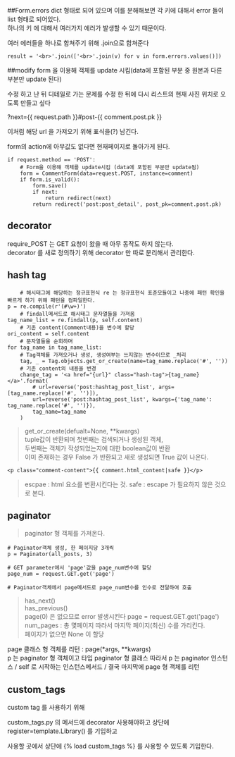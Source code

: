 ##Form.errors
dict 형태로 되어 있으며 이를 분해해보면 각 키에 대해서 error 들이 list 형태로 되어있다.  
하나의 키 에 대해서 여러가지 에러가 발생할 수 있기 때문이다.  

여러 에러들을 하나로 합쳐주기 위해 .join으로 합쳐준다

```
result = '<br>'.join(['<br>'.join(v) for v in form.errors.values()])
```

##modify
form 을 이용해 객체를 update 시킴(data에 포함된 부분 중 원본과 다른 부분만 update 된다)

수정 하고 난 뒤 디테일로 가는 문제를 수정 한 뒤에 다시 리스트의 현재 사진 위치로 오도록 만들고 싶다

?next={{ request.path }}#post-{{ comment.post.pk }}

이처럼 해당 url 을 가져오기 위해 표식을(?) 남긴다.

form의 action에 아무값도 없다면 현재페이지로 돌아가게 된다.

```
if request.method == 'POST':
    # Form을 이용해 객체를 update시킴 (data에 포함된 부분만 update됨)
    form = CommentForm(data=request.POST, instance=comment)
    if form.is_valid():
        form.save()
        if next:
            return redirect(next)
        return redirect('post:post_detail', post_pk=comment.post.pk)
```


## decorator
require_POST 는 GET 요청이 왔을 때 아무 동작도 하지 않는다.  
decorator 를 새로 정의하기 위해 decorator 만 따로 분리해서 관리한다.  


## hash tag

```
	# 해시태그에 해당하는 정규표현식 re 는 정규표현식 표준모듈이고 나중에 패턴 확인을 빠르게 하기 위해 패턴을 컴파일한다.
p = re.compile(r'(#\w+)')
	# findall메서드로 해시태그 문자열들을 가져옴
tag_name_list = re.findall(p, self.content)
	# 기존 content(Comment내용)을 변수에 할당
ori_content = self.content
	# 문자열들을 순회하며
for tag_name in tag_name_list:
    # Tag객체를 가져오거나 생성, 생성여부는 쓰지않는 변수이므로 _처리
    tag, _ = Tag.objects.get_or_create(name=tag_name.replace('#', ''))
    # 기존 content의 내용을 변경
    change_tag = '<a href="{url}" class="hash-tag">{tag_name}</a>'.format(
        # url=reverse('post:hashtag_post_list', args=[tag_name.replace('#', '')]),
        url=reverse('post:hashtag_post_list', kwargs={'tag_name': tag_name.replace('#', '')}),
        tag_name=tag_name
    )
```

> get\_or\_create(defualt=None, **kwargs)  
> tuple값이 반환되며 첫번째는 검색되거나 생성된 객체,  
> 두번째는 객체가 작성되었는지에 대한 boolean값이 반환  
> 이미 존재하는 경우 False 가 반환되고 새로 생성되면 True 값이 나온다.


```
<p class="comment-content">{{ comment.html_content|safe }}</p>
```
> escpae : html 요소를 변환시킨다는 것.
> safe : escape 가 필요하지 않은 것으로 본다.

## paginator
> paginator 형 객체를 가져온다. 

```
# Paginator객체 생성, 한 페이지당 3개씩
p = Paginator(all_posts, 3)

# GET parameter에서 'page'값을 page_num변수에 할당
page_num = request.GET.get('page')

# Paginator객체에서 page메서드로 page_num변수를 인수로 전달하여 호출
```

> has_next()  
> has_previous()  
> page(0) 은 없으므로 error 발생시킨다
> page = request.GET.get('page')  
> num_pages : 총 몇페이지 따라서 마지막 페이지(최신) 수를 가리킨다.  
> 페이지가 없으면 None 이 할당 


page 클래스 형 객체를 리턴 : page(*args, **kwargs)  
p 는 paginator 형 객체이고 타입 paginator 형 클래스 
따라서 p 는 paginator 인스턴스 / self 로 시작하는 인스턴스메서드 / 결국 마지막에 page 형 객체를 리턴


## custom_tags
custom tag 를 사용하기 위해 

custom_tags.py 의 메서드에 decorator 사용해야하고
상단에 register=template.Library() 를 기입하고

사용할 곳에서 상단에 {% load custom_tags %} 를 사용할 수 있도록 기입한다.


